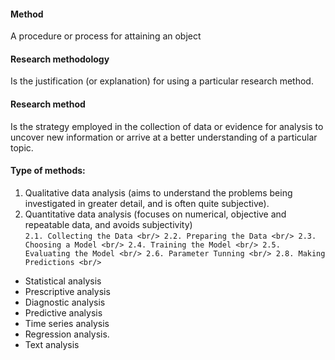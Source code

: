 
#### Method
A procedure or process for attaining an object

#### Research methodology
Is the justification (or explanation) for using a particular research method.

#### Research method
Is the strategy employed in the collection of data or evidence for analysis to uncover new information or arrive at a better understanding of a particular topic.

#### Type of methods:
1. Qualitative data analysis (aims to understand the problems being investigated in greater detail, and is often quite subjective). 
2. Quantitative data analysis (focuses on numerical, objective and repeatable data, and avoids subjectivity) <br/>
`
2.1. Collecting the Data <br/>
2.2. Preparing the Data <br/>
2.3. Choosing a Model <br/>
2.4. Training the Model <br/>
2.5. Evaluating the Model <br/>
2.6. Parameter Tunning <br/>
2.8. Making Predictions <br/>
`


- Statistical analysis
- Prescriptive analysis
- Diagnostic analysis
- Predictive analysis
- Time series analysis
- Regression analysis.
- Text analysis
